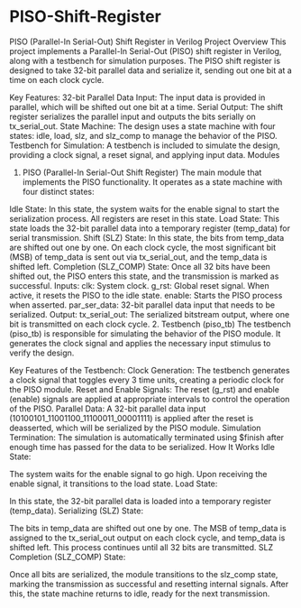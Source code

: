 # PISO-Shift-Register

PISO (Parallel-In Serial-Out) Shift Register in Verilog
Project Overview
This project implements a Parallel-In Serial-Out (PISO) shift register in Verilog, along with a testbench for simulation purposes. The PISO shift register is designed to take 32-bit parallel data and serialize it, sending out one bit at a time on each clock cycle.

Key Features:
32-bit Parallel Data Input: The input data is provided in parallel, which will be shifted out one bit at a time.
Serial Output: The shift register serializes the parallel input and outputs the bits serially on tx_serial_out.
State Machine: The design uses a state machine with four states: idle, load, slz, and slz_comp to manage the behavior of the PISO.
Testbench for Simulation: A testbench is included to simulate the design, providing a clock signal, a reset signal, and applying input data.
Modules
1. PISO (Parallel-In Serial-Out Shift Register)
The main module that implements the PISO functionality. It operates as a state machine with four distinct states:

Idle State: In this state, the system waits for the enable signal to start the serialization process. All registers are reset in this state.
Load State: This state loads the 32-bit parallel data into a temporary register (temp_data) for serial transmission.
Shift (SLZ) State: In this state, the bits from temp_data are shifted out one by one. On each clock cycle, the most significant bit (MSB) of temp_data is sent out via tx_serial_out, and the temp_data is shifted left.
Completion (SLZ_COMP) State: Once all 32 bits have been shifted out, the PISO enters this state, and the transmission is marked as successful.
Inputs:
clk: System clock.
g_rst: Global reset signal. When active, it resets the PISO to the idle state.
enable: Starts the PISO process when asserted.
par_ser_data: 32-bit parallel data input that needs to be serialized.
Output:
tx_serial_out: The serialized bitstream output, where one bit is transmitted on each clock cycle.
2. Testbench (piso_tb)
The testbench (piso_tb) is responsible for simulating the behavior of the PISO module. It generates the clock signal and applies the necessary input stimulus to verify the design.

Key Features of the Testbench:
Clock Generation: The testbench generates a clock signal that toggles every 3 time units, creating a periodic clock for the PISO module.
Reset and Enable Signals: The reset (g_rst) and enable (enable) signals are applied at appropriate intervals to control the operation of the PISO.
Parallel Data: A 32-bit parallel data input (10100101_11001100_11100011_00001111) is applied after the reset is deasserted, which will be serialized by the PISO module.
Simulation Termination: The simulation is automatically terminated using $finish after enough time has passed for the data to be serialized.
How It Works
Idle State:

The system waits for the enable signal to go high.
Upon receiving the enable signal, it transitions to the load state.
Load State:

In this state, the 32-bit parallel data is loaded into a temporary register (temp_data).
Serializing (SLZ) State:

The bits in temp_data are shifted out one by one.
The MSB of temp_data is assigned to the tx_serial_out output on each clock cycle, and temp_data is shifted left.
This process continues until all 32 bits are transmitted.
SLZ Completion (SLZ_COMP) State:

Once all bits are serialized, the module transitions to the slz_comp state, marking the transmission as successful and resetting internal signals.
After this, the state machine returns to idle, ready for the next transmission.
